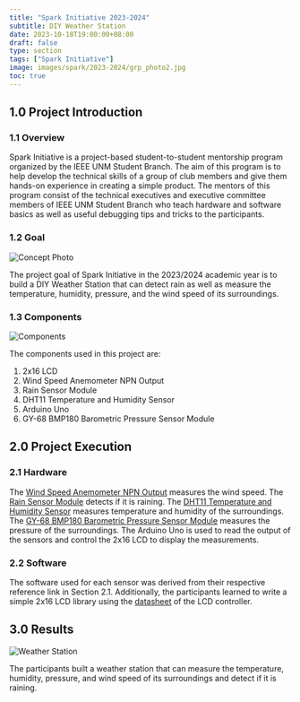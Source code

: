 ```yaml
---
title: "Spark Initiative 2023-2024"
subtitle: DIY Weather Station
date: 2023-10-18T19:00:00+08:00
draft: false
type: section
tags: ["Spark Initiative"]
image: images/spark/2023-2024/grp_photo2.jpg
toc: true
---
```


<!-- idk toc only works with h2 -->
## 1.0 Project Introduction

### 1.1 Overview
Spark Initiative is a project-based student-to-student mentorship program organized by the IEEE UNM Student Branch. The aim of this program is to help develop the technical skills of a group of club members and give them hands-on experience in creating a simple product. The mentors of this program consist of the technical executives and executive committee members of IEEE UNM Student Branch who teach hardware and software basics as well as useful debugging tips and tricks to the participants.

### 1.2 Goal
![Concept Photo](images/spark/2023-2024/weather-station.jpg "200px") 


The project goal of Spark Initiative in the 2023/2024 academic year is to build a DIY Weather Station that can detect rain as well as measure the temperature, humidity, pressure, and the wind speed of its surroundings.


### 1.3 Components
![Components](images/spark/2023-2024/components.jpg "500px") 

The components used in this project are:
1. 2x16 LCD
2. Wind Speed Anemometer NPN Output
3. Rain Sensor Module
4. DHT11 Temperature and Humidity Sensor
5. Arduino Uno
6. GY-68 BMP180 Barometric Pressure Sensor Module


## 2.0 Project Execution 
### 2.1 Hardware

The [Wind Speed Anemometer NPN Output](https://www.youtube.com/watch?v=5Ix9q_G2AyE) measures the wind speed. The [Rain Sensor Module](https://lastminuteengineers.com/rain-sensor-arduino-tutorial/) detects if it is raining. The [DHT11 Temperature and Humidity Sensor](https://lastminuteengineers.com/dht11-dht22-arduino-tutorial/) measures temperature and humidity of the surroundings. The [GY-68 BMP180 Barometric Pressure Sensor Module](https://www.instructables.com/Interfacing-BMP-180-Barometric-Pressure-Sensor-and/) measures the pressure of the surroundings. The Arduino Uno is used to read the output of the sensors and control the 2x16 LCD to display the measurements. 


### 2.2 Software
The software used for each sensor was derived from their respective reference link in Section 2.1. Additionally, the participants learned to write a simple 2x16 LCD library using the [datasheet](https://www.sparkfun.com/datasheets/LCD/HD44780.pdf) of the LCD controller. 

## 3.0 Results
![Weather Station](images/spark/2023-2024/results.jpg "800px") 

The participants built a weather station that can measure the temperature, humidity, pressure, and wind speed of its surroundings and detect if it is raining. 
